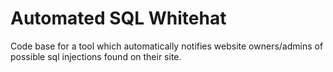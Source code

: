 # Automated SQL Whitehat
Code base for a tool which automatically notifies website owners/admins of possible sql injections found on their site.
